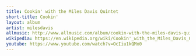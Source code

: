 ```yaml
---
title: Cookin' with the Miles Davis Quintet
short-title: Cookin'
layout: album
artist: milesdavis
allmusic: http://www.allmusic.com/album/cookin-with-the-miles-davis-quintet-mw0000649470
wikipedia: https://en.wikipedia.org/wiki/Cookin'_with_the_Miles_Davis_Quintet
youtube: https://www.youtube.com/watch?v=OcIiu1kQMx0
---
```

